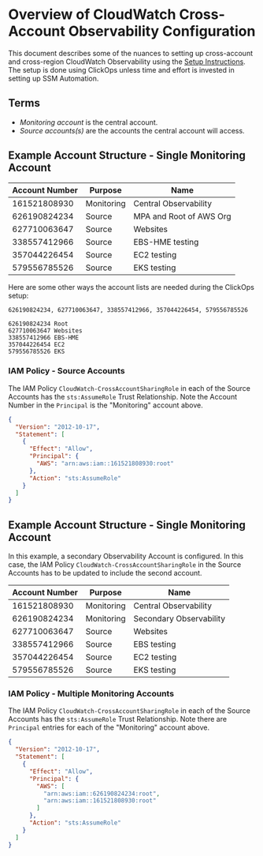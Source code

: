 # Overview of CloudWatch Cross-Account Observability Configuration

This document describes some of the nuances to setting up cross-account and cross-region CloudWatch Observability using the [Setup Instructions](https://docs.aws.amazon.com/AmazonCloudWatch/latest/monitoring/Cross-Account-Cross-Region.html). The setup is done using ClickOps unless time and effort is invested in setting up SSM Automation.

## Terms

- _Monitoring account_ is the central account.
- _Source accounts(s)_ are the accounts the central account will access.

## Example Account Structure - Single Monitoring Account

| Account Number | Purpose    | Name                    |
| -------------- | ---------- | ----------------------- |
| 161521808930   | Monitoring | Central Observability   |
| 626190824234   | Source     | MPA and Root of AWS Org |
| 627710063647   | Source     | Websites                |
| 338557412966   | Source     | EBS-HME testing         |
| 357044226454   | Source     | EC2 testing             |
| 579556785526   | Source     | EKS testing             |

Here are some other ways the account lists are needed during the ClickOps setup:

```text
626190824234, 627710063647, 338557412966, 357044226454, 579556785526
```

```text
626190824234 Root
627710063647 Websites
338557412966 EBS-HME
357044226454 EC2
579556785526 EKS
```

### IAM Policy - Source Accounts

The IAM Policy `CloudWatch-CrossAccountSharingRole` in each of the Source Accounts has the `sts:AssumeRole` Trust Relationship. Note the Account Number in the `Principal` is the "Monitoring" account above.

```json
{
  "Version": "2012-10-17",
  "Statement": [
    {
      "Effect": "Allow",
      "Principal": {
        "AWS": "arn:aws:iam::161521808930:root"
      },
      "Action": "sts:AssumeRole"
    }
  ]
}
```

## Example Account Structure - Single Monitoring Account

In this example, a secondary Observability Account is configured. In this case, the IAM Policy `CloudWatch-CrossAccountSharingRole` in the Source Accounts has to be updated to include the second account.

| Account Number | Purpose    | Name                    |
| -------------- | ---------- | ----------------------- |
| 161521808930   | Monitoring | Central Observability   |
| 626190824234   | Monitoring | Secondary Observability |
| 627710063647   | Source     | Websites                |
| 338557412966   | Source     | EBS testing             |
| 357044226454   | Source     | EC2 testing             |
| 579556785526   | Source     | EKS testing             |

### IAM Policy - Multiple Monitoring Accounts

The IAM Policy `CloudWatch-CrossAccountSharingRole` in each of the Source Accounts has the `sts:AssumeRole` Trust Relationship. Note there are `Principal` entries for each of the "Monitoring" account above.

```json
{
  "Version": "2012-10-17",
  "Statement": [
    {
      "Effect": "Allow",
      "Principal": {
        "AWS": [
          "arn:aws:iam::626190824234:root",
          "arn:aws:iam::161521808930:root"
        ]
      },
      "Action": "sts:AssumeRole"
    }
  ]
}
```
